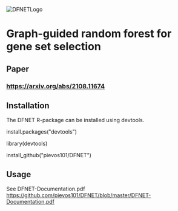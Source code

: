 ![DFNETLogo](https://github.com/pievos101/DFNET/tree/cran/DFNET_logo.png)

# Graph-guided random forest for gene set selection

## Paper 
### https://arxiv.org/abs/2108.11674

## Installation
The DFNET R-package can be installed using devtools.

install.packages("devtools")

library(devtools)

install_github("pievos101/DFNET")

## Usage
See DFNET-Documentation.pdf
https://github.com/pievos101/DFNET/blob/master/DFNET-Documentation.pdf

